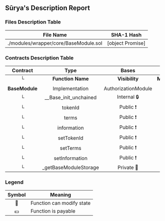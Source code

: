 ## Sūrya's Description Report

### Files Description Table


|  File Name  |  SHA-1 Hash  |
|-------------|--------------|
| ./modules/wrapper/core/BaseModule.sol | [object Promise] |


### Contracts Description Table


|  Contract  |         Type        |       Bases      |                  |                 |
|:----------:|:-------------------:|:----------------:|:----------------:|:---------------:|
|     └      |  **Function Name**  |  **Visibility**  |  **Mutability**  |  **Modifiers**  |
||||||
| **BaseModule** | Implementation | AuthorizationModule |||
| └ | __Base_init_unchained | Internal 🔒 | 🛑  | onlyInitializing |
| └ | tokenId | Public ❗️ |   |NO❗️ |
| └ | terms | Public ❗️ |   |NO❗️ |
| └ | information | Public ❗️ |   |NO❗️ |
| └ | setTokenId | Public ❗️ | 🛑  | onlyRole |
| └ | setTerms | Public ❗️ | 🛑  | onlyRole |
| └ | setInformation | Public ❗️ | 🛑  | onlyRole |
| └ | _getBaseModuleStorage | Private 🔐 |   | |


### Legend

|  Symbol  |  Meaning  |
|:--------:|-----------|
|    🛑    | Function can modify state |
|    💵    | Function is payable |
